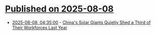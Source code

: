 # [Published on 2025-08-08](index.md)

* [2025-08-08, 04:35:00](https://soylentnews.org/article.pl?sid=25/08/06/235236&from=rss) - [China's Solar Giants Quietly Shed a Third of Their Workforces Last Year](https://soylentnews.org/article.pl?sid=25/08/06/235236&from=rss)
